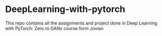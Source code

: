 # DeepLearning-with-pytorch
This repo contains all the assignments and project done in Deep Learning with PyTorch: Zero to GANs course form Jovian
